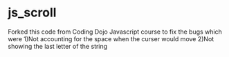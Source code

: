 js_scroll
=========
Forked this code from Coding Dojo Javascript course to fix the bugs which were 1)Not accounting for the space when the curser would move 2)Not showing the last letter of the string
